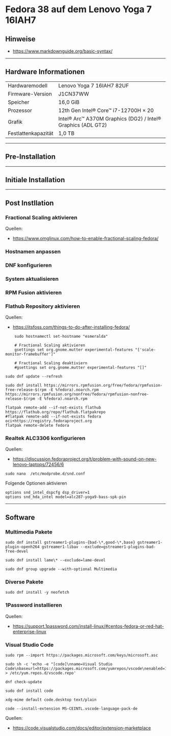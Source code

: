 # Fedora 38 auf dem Lenovo Yoga 7 16IAH7

## Hinweise

- <https://www.markdownguide.org/basic-syntax/>

---

## Hardware Informationen

|   |   |
|---|---|
Hardwaremodell      |  Lenovo Yoga 7 16IAH7 82UF  
Firmware-Version    | J1CN37WW  
Speicher            | 16,0 GiB
Prozessor           | 12th Gen Intel® Core™ i7-12700H × 20
Grafik              |  Intel® Arc™ A370M Graphics (DG2) / Intel® Graphics (ADL GT2)
Festlattenkapazität | 1,0 TB

---

## Pre-Installation

---

## Initiale Installation

---

## Post Instllation

### Fractional Scaling aktivieren

Quellen:

- <https://www.omglinux.com/how-to-enable-fractional-scaling-fedora/>  

### Hostnamen anpassen

### DNF konfigurieren

### System aktualisieren

### RPM Fusion aktivieren

### Flathub Repository aktivieren

Quellen:

- <https://itsfoss.com/things-to-do-after-installing-fedora/>  

```shell script
    sudo hostnamectl set-hostname "esmeralda"

    # Fractional Scaling aktivieren
    gsettings set org.gnome.mutter experimental-features "['scale-monitor-framebuffer']"

    # Fractional Scaling deaktiviern
    #gsettings set org.gnome.mutter experimental-features "[]"
```

`sudo dnf update --refresh`  

`sudo dnf install https://mirrors.rpmfusion.org/free/fedora/rpmfusion-free-release-$(rpm -E %fedora).noarch.rpm https://mirrors.rpmfusion.org/nonfree/fedora/rpmfusion-nonfree-release-$(rpm -E %fedora).noarch.rpm`  

```
flatpak remote-add --if-not-exists flathub https://flathub.org/repo/flathub.flatpakrepo
#flatpak remote-add --if-not-exists fedora oci+https://registry.fedoraproject.org
flatpak remote-delete fedora
```
<!---
### Intel ARC A380M GPU aktivieren

```
sudo lspci -k | grep -EA3 'VGA|3D|Display'
sudo lspci -nn | grep -EA3 'VGA|3D|Display'
#sudo grubby --update-kernel=ALL --args="i915.force_probe=<pci ID>"
sudo grubby --update-kernel=ALL --args="i915.force_probe=5693"
#sudo grubby --update-kernel=ALL --remove-args="i915.force_probe=<pci ID>"
cat /etc/default/grub
sudo grub2-mkconfig -o /boot/grub2/grub.cfg
```

Quellen:

- <https://www.reddit.com/r/Fedora/comments/10je7as/how_to_get_intel_arc_working_on_fedora_a770_a750/>
- <https://forums.fedoraforum.org/showthread.php?329171-Intel-Arc-GPU-thread>
- <https://wiki.archlinux.org/title/intel_graphics>
- <https://www.reddit.com/r/Fedora/comments/zg0v2v/fedora_37_not_loading_i915arc_770m_gpu_on_boot/>
-->

### Realtek ALC3306 konfigurieren

Quellen:

- <https://discussion.fedoraproject.org/t/problem-with-sound-on-new-lenovo-laptops/72456/6>

```
sudo nano  /etc/modprobe.d/snd.conf
```
Folgende Optionen aktivieren
```
options snd_intel_dspcfg dsp_driver=1
options snd_hda_intel model=alc287-yoga9-bass-spk-pin
```

<!---
### Kernel Fehler "xorg-x11-drv-intel" beheben

`journalctl -b -k | grep "split lock"`

```
sudo grubby --update-kernel=ALL --args="split_lock_detect=off"
cat /etc/default/grub
sudo grub2-mkconfig -o /boot/grub2/grub.cfg
```
Quellen:
- <https://forums.fedoraforum.org/showthread.php?330146-kernel-core-unexpected-system-error&p=1868001>
-->

---

## Software

### Multimedia Pakete

```
sudo dnf install gstreamer1-plugins-{bad-\*,good-\*,base} gstreamer1-plugin-openh264 gstreamer1-libav --exclude=gstreamer1-plugins-bad-free-devel

sudo dnf install lame\* --exclude=lame-devel

sudo dnf group upgrade --with-optional Multimedia
```

### Diverse Pakete

```
sudo dnf install -y neofetch
```

### 1Password installieren

Quellen:

- <https://support.1password.com/install-linux/#centos-fedora-or-red-hat-enterprise-linux>

### Visual Studio Code

```
sudo rpm --import https://packages.microsoft.com/keys/microsoft.asc

sudo sh -c 'echo -e "[code]\nname=Visual Studio Code\nbaseurl=https://packages.microsoft.com/yumrepos/vscode\nenabled=1\ngpgcheck=1\ngpgkey=https://packages.microsoft.com/keys/microsoft.asc" > /etc/yum.repos.d/vscode.repo'

dnf check-update

sudo dnf install code
```

```
xdg-mime default code.desktop text/plain
```

```
code --install-extension MS-CEINTL.vscode-language-pack-de
```
Quellen:

- <https://code.visualstudio.com/docs/editor/extension-marketplace>
